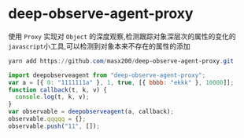# deep-observe-agent-proxy

使用 `Proxy` 实现对 `Object` 的深度观察,检测跟踪对象深层次的属性的变化的`javascript`小工具,可以检测到对象本来不存在的属性的添加

```powershell
yarn add https://github.com/masx200/deep-observe-agent-proxy.git
```

```js
import deepobserveagent from "deep-observe-agent-proxy";
var a = [{ 0: "1111111a" }, 1, true, [{ bbbb: "ekkk" }, 10000]];
function callback(t, k, v) {
  console.log(t, k, v);
}
var observable = deepobserveagent(a, callback);
observable.qqqqq = {};
observable.push("11", []);
```
